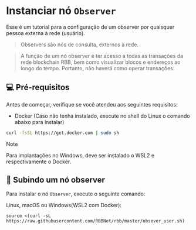 # Instanciar nó `Observer`

Esse é um tutorial para a configuração de um observer por quaisquer pessoa externa à rede (usuário).

> Observers são nós de consulta, externos à rede.

> A função de um nó observer é ter acesso a todas as transações da rede blockchain RBB, bem como visualizar blocos e endereços ao longo do tempo. Portanto, não haverá como operar transações.

## 💻 Pré-requisitos

Antes de começar, verifique se você atendeu aos seguintes requisitos:

- Docker (Caso não tenha instalado, execute no shell do Linux o comando abaixo para instalar)
```bash
curl -fsSL https://get.docker.com | sudo sh
```

> [!NOTE]
> Para implantações no Windows, deve ser instalado o WSL2 e respectivamente o Docker.

## 🚀 Subindo um nó observer

Para instalar o nó `Observer`, execute o seguinte comando:

Linux, macOS ou Windows(WSL2 com Docker):

```
source <(curl -sL https://raw.githubusercontent.com/RBBNet/rbb/master/obsever_user.sh)

```
